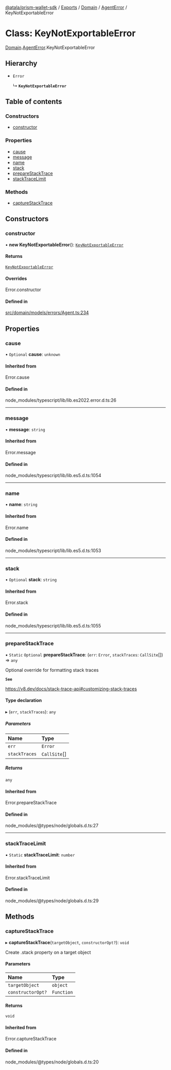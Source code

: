 [@atala/prism-wallet-sdk](../README.md) / [Exports](../modules.md) / [Domain](../modules/Domain.md) / [AgentError](../modules/Domain.AgentError.md) / KeyNotExportableError

# Class: KeyNotExportableError

[Domain](../modules/Domain.md).[AgentError](../modules/Domain.AgentError.md).KeyNotExportableError

## Hierarchy

- `Error`

  ↳ **`KeyNotExportableError`**

## Table of contents

### Constructors

- [constructor](Domain.AgentError.KeyNotExportableError.md#constructor)

### Properties

- [cause](Domain.AgentError.KeyNotExportableError.md#cause)
- [message](Domain.AgentError.KeyNotExportableError.md#message)
- [name](Domain.AgentError.KeyNotExportableError.md#name)
- [stack](Domain.AgentError.KeyNotExportableError.md#stack)
- [prepareStackTrace](Domain.AgentError.KeyNotExportableError.md#preparestacktrace)
- [stackTraceLimit](Domain.AgentError.KeyNotExportableError.md#stacktracelimit)

### Methods

- [captureStackTrace](Domain.AgentError.KeyNotExportableError.md#capturestacktrace)

## Constructors

### constructor

• **new KeyNotExportableError**(): [`KeyNotExportableError`](Domain.AgentError.KeyNotExportableError.md)

#### Returns

[`KeyNotExportableError`](Domain.AgentError.KeyNotExportableError.md)

#### Overrides

Error.constructor

#### Defined in

[src/domain/models/errors/Agent.ts:234](https://github.com/hyperledger/identus-edge-agent-sdk-ts/blob/1a3abf65a2f89b4ecd0f28af600329805573d6fc/src/domain/models/errors/Agent.ts#L234)

## Properties

### cause

• `Optional` **cause**: `unknown`

#### Inherited from

Error.cause

#### Defined in

node_modules/typescript/lib/lib.es2022.error.d.ts:26

___

### message

• **message**: `string`

#### Inherited from

Error.message

#### Defined in

node_modules/typescript/lib/lib.es5.d.ts:1054

___

### name

• **name**: `string`

#### Inherited from

Error.name

#### Defined in

node_modules/typescript/lib/lib.es5.d.ts:1053

___

### stack

• `Optional` **stack**: `string`

#### Inherited from

Error.stack

#### Defined in

node_modules/typescript/lib/lib.es5.d.ts:1055

___

### prepareStackTrace

▪ `Static` `Optional` **prepareStackTrace**: (`err`: `Error`, `stackTraces`: `CallSite`[]) => `any`

Optional override for formatting stack traces

**`See`**

https://v8.dev/docs/stack-trace-api#customizing-stack-traces

#### Type declaration

▸ (`err`, `stackTraces`): `any`

##### Parameters

| Name | Type |
| :------ | :------ |
| `err` | `Error` |
| `stackTraces` | `CallSite`[] |

##### Returns

`any`

#### Inherited from

Error.prepareStackTrace

#### Defined in

node_modules/@types/node/globals.d.ts:27

___

### stackTraceLimit

▪ `Static` **stackTraceLimit**: `number`

#### Inherited from

Error.stackTraceLimit

#### Defined in

node_modules/@types/node/globals.d.ts:29

## Methods

### captureStackTrace

▸ **captureStackTrace**(`targetObject`, `constructorOpt?`): `void`

Create .stack property on a target object

#### Parameters

| Name | Type |
| :------ | :------ |
| `targetObject` | `object` |
| `constructorOpt?` | `Function` |

#### Returns

`void`

#### Inherited from

Error.captureStackTrace

#### Defined in

node_modules/@types/node/globals.d.ts:20
